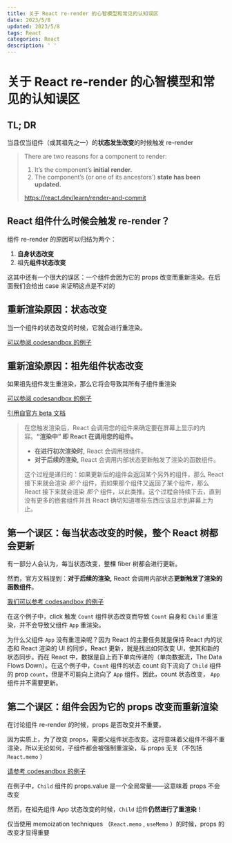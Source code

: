```yaml
---
title: 关于 React re-render 的心智模型和常见的认知误区
date: 2023/5/8
updated: 2023/5/8
tags: React
categories: React
description: ' '
---
```

# 关于 React re-render 的心智模型和常见的认知误区

## TL; DR

当且仅当组件（或其祖先之一）的**状态发生改变**的时候触发 re-render

> There are two reasons for a component to render:
>
> 1. It’s the component’s **initial render.**
> 2. The component’s (or one of its ancestors’) **state has been updated.**
>
> https://react.dev/learn/render-and-commit

## React 组件什么时候会触发 re-render？

组件 re-render 的原因可以归结为两个：

1. **自身状态改变**
2. 祖先**组件状态改变**

这其中还有一个很大的误区：一个组件会因为它的 props 改变而重新渲染。在后面我们会给出 case 来证明这点是不对的

## 重新渲染原因：状态改变

当一个组件的状态改变的时候，它就会进行重渲染。

[可以参阅 codesandbox 的例子](https://codesandbox.io/s/re-renders-because-of-state-38szcs?file=%2Fsrc%2FApp.tsx)

## 重新渲染原因：祖先组件状态改变

如果祖先组件发生重渲染，那么它将会导致其所有子组件重渲染

[可以参阅 codesandbox 的例子](https://codesandbox.io/s/re-renders-because-of-parent-21l638?file=%2Fsrc%2FApp.tsx)

[引用自官方 beta 文档](https://react.docschina.org/learn/render-and-commit)

> 在您触发渲染后，React 会调用您的组件来确定要在屏幕上显示的内容。**“渲染中” 即 React 在调用您的组件。**
>
> - **在进行初次渲染时,** React 会调用根组件。
> - **对于后续的渲染,** React 会调用内部状态更新触发了渲染的函数组件。
>
> 这个过程是递归的：如果更新后的组件会返回某个另外的组件，那么 React 接下来就会渲染 _那个_ 组件，而如果那个组件又返回了某个组件，那么 React 接下来就会渲染 _那个_ 组件，以此类推。这个过程会持续下去，直到没有更多的嵌套组件并且 React 确切知道哪些东西应该显示到屏幕上为止。

## 第一个误区：每当状态改变的时候，整个 React 树都会更新

有一部分人会认为，每当状态改变，整棵 fiber 树都会进行更新。

然而，官方文档提到：**对于后续的渲染,** React 会调用内部状态**更新触发了渲染的函数组件**。

[我们可以参考 codesandbox 的例子](https://codesandbox.io/s/not-re-render-all-the-tree-mvsz3z?file=%2Fsrc%2FApp.tsx)

在这个例子中，click 触发 `Count` 组件状态改变而导致 `Count` 自身和 `Child` 重渲染，并不会导致父组件 `App` 重渲染。

为什么父组件 `App` 没有重渲染呢？因为 React 的主要任务就是保持 React 内的状态和 React 渲染的 UI 的同步。React 更新，就是找出如何改变 UI，使其和新的状态同步。而在 React 中，数据是自上而下单向传递的（单向数据流，The Data Flows Down）。在这个例子中，`Count` 组件的状态 count 向下流向了 `Child` 组件的 prop `count`，但是不可能向上流向了 `App` 组件。因此，count 状态改变， `App` 组件并不需要更新。

## 第二个误区：组件会因为它的 props 改变而重新渲染

在讨论组件 re-render 的时候，props 是否改变并不重要。

因为实质上，为了改变 props，需要父组件状态改变。这将意味着父组件不得不重渲染，所以无论如何，子组件都会被强制重渲染，与 props 无关（不包括 `React.memo` ）

[请参考 codesandbox 的例子](https://codesandbox.io/s/re-render-props-not-relevant-z4ii6x?file=%2Fsrc%2FApp.tsx)

在例子中，`Child` 组件的 props.value 是一个全局常量——这意味着 props 不会改变

然而，在祖先组件 App 状态改变的时候，`Child` 组件**仍然进行了重渲染**！

仅当使用 memoization techniques （`React.memo` , `useMemo` ）的时候，props 的改变才显得重要
